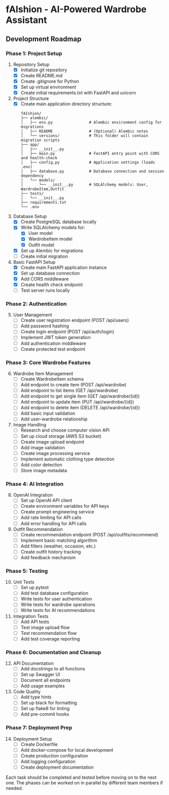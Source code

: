 # fAIshion - AI-Powered Wardrobe Assistant

## Development Roadmap

### Phase 1: Project Setup
1. Repository Setup
   - [x] Initialize git repository
   - [x] Create README.md
   - [x] Create .gitignore for Python
   - [x] Set up virtual environment
   - [x] Create initial requirements.txt with FastAPI and uvicorn

2. Project Structure
   - [x] Create main application directory structure:
     ```
     fAIshion/
     ├── alembic/
     │   ├── env.py                # Alembic environment config for migrations
     │   ├── README                # (Optional) Alembic notes
     │   └── versions/             # This folder will contain migration scripts
     ├── app/
     │   ├── __init__.py
     │   ├── main.py               # FastAPI entry point with CORS and health-check
     │   ├── config.py             # Application settings (loads .env)
     │   ├── database.py           # Database connection and session dependency
     │   └── models/
     │       └── __init__.py       # SQLAlchemy models: User, WardrobeItem,Outfit
     ├── tests/
     │   └── __init__.py
     ├── requirements.txt
     └── .env
     ```

3. Database Setup
   - [x] Create PostgreSQL database locally
   - [x] Write SQLAlchemy models for:
     - [x] User model
     - [x] WardrobeItem model
     - [x] Outfit model
   - [x] Set up Alembic for migrations
   - [ ] Create initial migration

4. Basic FastAPI Setup
   - [x] Create main FastAPI application instance
   - [x] Set up database connection
   - [x] Add CORS middleware
   - [x] Create health check endpoint
   - [ ] Test server runs locally

### Phase 2: Authentication
5. User Management
   - [ ] Create user registration endpoint (POST /api/users)
   - [ ] Add password hashing
   - [ ] Create login endpoint (POST /api/auth/login)
   - [ ] Implement JWT token generation
   - [ ] Add authentication middleware
   - [ ] Create protected test endpoint

### Phase 3: Core Wardrobe Features
6. Wardrobe Item Management
   - [ ] Create WardrobeItem schema
   - [ ] Add endpoint to create item (POST /api/wardrobe)
   - [ ] Add endpoint to list items (GET /api/wardrobe)
   - [ ] Add endpoint to get single item (GET /api/wardrobe/{id})
   - [ ] Add endpoint to update item (PUT /api/wardrobe/{id})
   - [ ] Add endpoint to delete item (DELETE /api/wardrobe/{id})
   - [ ] Add basic input validation
   - [ ] Add user-wardrobe relationship

7. Image Handling
   - [ ] Research and choose computer vision API
   - [ ] Set up cloud storage (AWS S3 bucket)
   - [ ] Create image upload endpoint
   - [ ] Add image validation
   - [ ] Create image processing service
   - [ ] Implement automatic clothing type detection
   - [ ] Add color detection
   - [ ] Store image metadata

### Phase 4: AI Integration
8. OpenAI Integration
   - [ ] Set up OpenAI API client
   - [ ] Create environment variables for API keys
   - [ ] Create prompt engineering service
   - [ ] Add rate limiting for API calls
   - [ ] Add error handling for API calls

9. Outfit Recommendation
   - [ ] Create recommendation endpoint (POST /api/outfits/recommend)
   - [ ] Implement basic matching algorithm
   - [ ] Add filters (weather, occasion, etc.)
   - [ ] Create outfit history tracking
   - [ ] Add feedback mechanism

### Phase 5: Testing
10. Unit Tests
    - [ ] Set up pytest
    - [ ] Add test database configuration
    - [ ] Write tests for user authentication
    - [ ] Write tests for wardrobe operations
    - [ ] Write tests for AI recommendations

11. Integration Tests
    - [ ] Add API tests
    - [ ] Test image upload flow
    - [ ] Test recommendation flow
    - [ ] Add test coverage reporting

### Phase 6: Documentation and Cleanup
12. API Documentation
    - [ ] Add docstrings to all functions
    - [ ] Set up Swagger UI
    - [ ] Document all endpoints
    - [ ] Add usage examples

13. Code Quality
    - [ ] Add type hints
    - [ ] Set up black for formatting
    - [ ] Set up flake8 for linting
    - [ ] Add pre-commit hooks

### Phase 7: Deployment Prep
14. Deployment Setup
    - [ ] Create Dockerfile
    - [ ] Add docker-compose for local development
    - [ ] Create production configuration
    - [ ] Add logging configuration
    - [ ] Create deployment documentation

Each task should be completed and tested before moving on to the next one. The phases can be worked on in parallel by different team members if needed.
